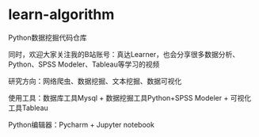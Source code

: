 # learn-algorithm

Python数据挖掘代码仓库

同时，欢迎大家关注我的B站账号：真达Learner，也会分享很多数据分析、Python、SPSS Modeler、Tableau等学习的视频

研究方向：网络爬虫、数据挖掘、文本挖掘、数据可视化

使用工具：数据库工具Mysql + 数据挖掘工具Python+SPSS Modeler + 可视化工具Tableau

Python编辑器：Pycharm + Jupyter notebook
